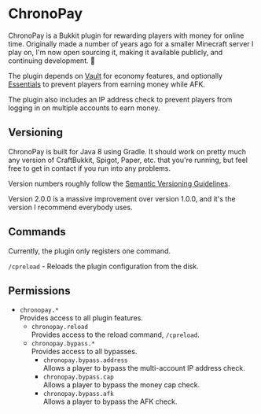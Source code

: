 # ChronoPay

ChronoPay is a Bukkit plugin for rewarding players with money for online time.
Originally made a number of years ago for a smaller Minecraft server I play on,
I'm now open sourcing it, making it available publicly, and continuing development. 🎉

The plugin depends on [Vault](https://github.com/MilkBowl/Vault) for economy features,
and optionally [Essentials](https://github.com/EssentialsX/Essentials) to prevent players from earning money while AFK.

The plugin also includes an IP address check to prevent players from logging in on multiple accounts to earn money.

## Versioning

ChronoPay is built for Java 8 using Gradle.
It should work on pretty much any version of CraftBukkit, Spigot, Paper, etc. that you're running,
but feel free to get in contact if you run into any problems.

Version numbers roughly follow the [Semantic Versioning Guidelines](https://semver.org).

Version 2.0.0 is a massive improvement over version 1.0.0, and it's the version I recommend everybody uses.

## Commands

Currently, the plugin only registers one command.

`/cpreload` - Reloads the plugin configuration from the disk.

## Permissions

- `chronopay.*`  
  Provides access to all plugin features.
  - `chronopay.reload`  
    Provides access to the reload command, `/cpreload`.
  - `chronopay.bypass.*`  
    Provides access to all bypasses.
    - `chronopay.bypass.address`  
      Allows a player to bypass the multi-account IP address check.
    - `chronopay.bypass.cap`  
      Allows a player to bypass the money cap check.
    - `chronopay.bypass.afk`  
      Allows a player to bypass the AFK check.